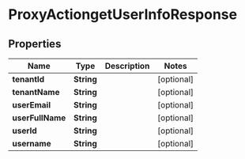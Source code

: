 
# ProxyActiongetUserInfoResponse

## Properties
Name | Type | Description | Notes
------------ | ------------- | ------------- | -------------
**tenantId** | **String** |  |  [optional]
**tenantName** | **String** |  |  [optional]
**userEmail** | **String** |  |  [optional]
**userFullName** | **String** |  |  [optional]
**userId** | **String** |  |  [optional]
**username** | **String** |  |  [optional]



